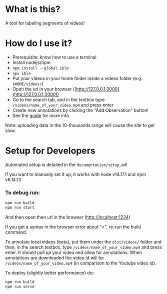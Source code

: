 # What is this?

A tool for labeling segments of videos!

# How do I use it?

- Prerequisite: know how to use a terminal
- Install nodejs/npm
- `npm install --global ible`
- `npx ible`
- Put your videos in your home folder inside a videos folder (e.g. `$HOME/videos/`)
- Open the url in your browser ([http://127.0.0.1:3000](http://127.0.0.1:3000))
- Go to the search tab, and in the textbox type `/videos/name_of_your_video.mp4` and press enter
- Create new annotations by clicking the "Add Observation" button!
- See the [guide](https://github.com/jeff-hykin/iilvd-online/blob/master/iLab%20Database.pdf) for more info

Note: uploading data in the 10-thousands range will cause the site to get slow.

# Setup for Developers

Automated setup is detailed in the `documentation/setup.md`!

If you want to manually set it up, it works with node v14.17.1 and npm v6.14.13

### To debug run:

```sh
npm run build
npm run start
```

And then open then url in the browser ([http://localhost:1234](http://localhost:1234))

If you get a syntax in the browser error about "<", re-run the build command.

To annotate local videos (beta), put them under the `dist/videos/` folder and then, in the search textbox, type `/videos/name_of_your_video.mp4` and press enter. It should pull up your video and allow for annotations. When annotations are downloaded the video id will be `/videos/name_of_your_video.mp4` (in comparison to the Youtube video id).

To deploy (slightly better performance) do:

```sh
npm run build
npm run serve
```
